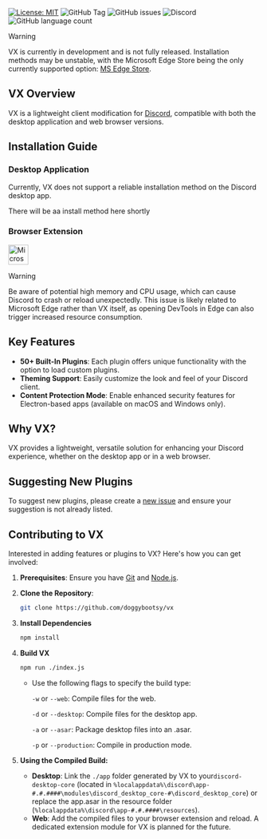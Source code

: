 [![License: MIT](https://img.shields.io/badge/License-MIT-red.svg)](https://opensource.org/licenses/MIT)
![GitHub Tag](https://img.shields.io/github/v/tag/doggybootsy/vx?sort=semver&logo=github&label=VX)
![GitHub issues](https://img.shields.io/github/issues/doggybootsy/vx)
![Discord](https://img.shields.io/discord/864267123694370836?logo=discord&label=Discord&link=https%3A%2F%2Fdiscord.gg%2FyYJA3qQE5F)
![GitHub language count](https://img.shields.io/github/languages/count/doggybootsy/vx)

> [!WARNING]
> VX is currently in development and is not fully released. Installation methods may be unstable, with the Microsoft Edge Store being the only currently supported option: [MS Edge Store](https://microsoftedge.microsoft.com/addons/detail/vx/cdjpfngmglnndcjclhdnmbhfkakbelig).

## VX Overview
VX is a lightweight client modification for [Discord](https://discord.com/), compatible with both the desktop application and web browser versions.

## Installation Guide
### Desktop Application
Currently, VX does not support a reliable installation method on the Discord desktop app. 

There will be aa install method here shortly

### Browser Extension
[<img src="https://edgestatic.azureedge.net/shared/cms/lrs1c69a1j/section-images/29bfeef37eef4ca3bcf962274c1c7766.png" width="40" alt="Microsoft Edge Logo" title="Install On Microsoft Edge">](https://microsoftedge.microsoft.com/addons/detail/vx/cdjpfngmglnndcjclhdnmbhfkakbelig)

> [!WARNING]
> Be aware of potential high memory and CPU usage, which can cause Discord to crash or reload unexpectedly. This issue is likely related to Microsoft Edge rather than VX itself, as opening DevTools in Edge can also trigger increased resource consumption.

## Key Features
- **50+ Built-In Plugins**: Each plugin offers unique functionality with the option to load custom plugins.
- **Theming Support**: Easily customize the look and feel of your Discord client.
- **Content Protection Mode**: Enable enhanced security features for Electron-based apps (available on macOS and Windows only).

## Why VX?
VX provides a lightweight, versatile solution for enhancing your Discord experience, whether on the desktop app or in a web browser.

## Suggesting New Plugins
To suggest new plugins, please create a [new issue](https://github.com/doggybootsy/vx/issues/new?assignees=&labels=enhancement&projects=&template=plugin-request--%23name-.md&title=Plugin%20Request%20%5B%23name%5D) and ensure your suggestion is not already listed.

## Contributing to VX
Interested in adding features or plugins to VX? Here's how you can get involved:

1. **Prerequisites**: Ensure you have [Git](https://git-scm.com) and [Node.js](https://nodejs.org).
2. **Clone the Repository**:
   ```bash
   git clone https://github.com/doggybootsy/vx
   ```
3. **Install Dependencies**
    ```bash 
    npm install
    ```
4. **Build VX**
    ```bash
    npm run ./index.js
    ```
    - Use the following flags to specify the build type:

        `-w` or `--web`: Compile files for the web.

      `-d` or `--desktop`: Compile files for the desktop app.

      `-a` or `--asar`: Package desktop files into an .asar.

      `-p` or `--production`: Compile in production mode.

5. **Using the Compiled Build:**

   - **Desktop**: Link the `./app` folder generated by VX to your`discord-desktop-core` (located in `%localappdata%\discord\app-#.#.####\modules\discord_desktop_core-#\discord_desktop_core`) or replace the app.asar in the resource folder (`%localappdata%\discord\app-#.#.####\resources`).
   - **Web**: Add the compiled files to your browser extension and reload. A dedicated extension module for VX is planned for the future.
